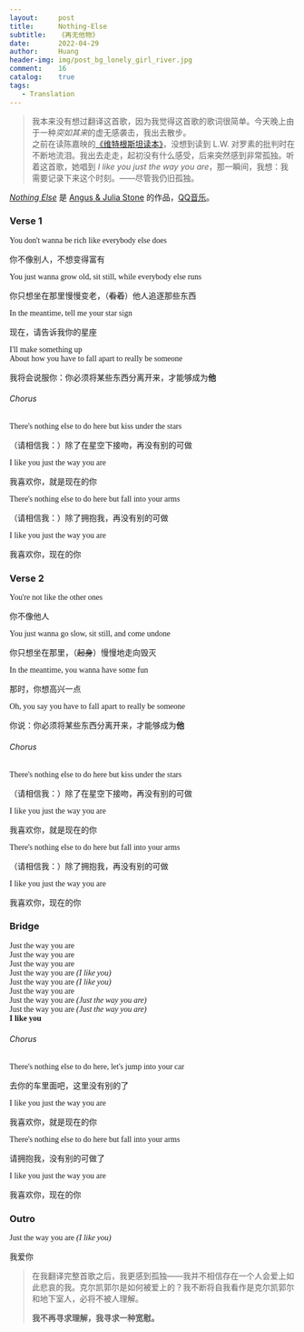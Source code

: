 ```yaml
---
layout:     post
title:      Nothing-Else
subtitle:   《再无他物》
date:       2022-04-29
author:     Huang
header-img: img/post_bg_lonely_girl_river.jpg
comment:    16
catalog:    true
tags:
   - Translation
---
```


> 我本来没有想过翻译这首歌，因为我觉得这首歌的歌词很简单。今天晚上由于一种*突如其来*的虚无感袭击，我出去散步。<br/>之前在读陈嘉映的[《维特根斯坦读本》](https://book.douban.com/subject/35033224/)，没想到读到 L.W. 对罗素的批判时在不断地流泪。我出去走走，起初没有什么感受，后来突然感到非常孤独。听着这首歌，她唱到 *I like you just the way you are*，那一瞬间，我想：我需要记录下来这个时刻。——尽管我仍旧孤独。

[*Nothing Else*](https://genius.com/Angus-and-julia-stone-nothing-else-lyrics) 是 [Angus & Julia Stone](https://angusandjuliastone.com/) 的作品，[QQ音乐](https://y.qq.com/n/ryqq/songDetail/002YW2Q447ZShD)。

### Verse 1
<font face="verdana">You don't wanna be rich like everybody else does</font>

你不像别人，不想变得富有

<font face="verdana">You just wanna grow old, sit still, while everybody else runs</font>

你只想坐在那里慢慢变老，（~~看着~~）他人追逐那些东西

<font face="verdana">In the meantime, tell me your star sign</font>

现在，请告诉我你的星座

<font face="verdana">I'll make something up<br/>About how you have to fall apart to really be someone</font>

我将会说服你：你必须将某些东西分离开来，才能够成为**他**

###### Chorus

<font face="verdana">There's nothing else to do here but kiss under the stars</font>

（请相信我：）除了在星空下接吻，再没有别的可做

<font face="verdana">I like you just the way you are</font>

我喜欢你，就是现在的你

<font face="verdana">There's nothing else to do here but fall into your arms</font>

（请相信我：）除了拥抱我，再没有别的可做

<font face="verdana">I like you just the way you are</font>

我喜欢你，现在的你

### Verse 2

<font face="verdana">You're not like the other ones</font>

你不像他人

<font face="verdana">You just wanna go slow, sit still, and come undone</font>

你只想坐在那里，（~~起身~~）慢慢地走向毁灭

<font face="verdana">In the meantime, you wanna have some fun</font>

那时，你想高兴一点

<font face="verdana">Oh, you say you have to fall apart to really be someone</font>

你说：你必须将某些东西分离开来，才能够成为**他**

###### Chorus

<font face="verdana">There's nothing else to do here but kiss under the stars</font>

（请相信我：）除了在星空下接吻，再没有别的可做

<font face="verdana">I like you just the way you are</font>

我喜欢你，就是现在的你

<font face="verdana">There's nothing else to do here but fall into your arms</font>

（请相信我：）除了拥抱我，再没有别的可做

<font face="verdana">I like you just the way you are</font>

我喜欢你，现在的你

### Bridge

<div><font face="verdana">Just the way you are<br/>Just the way you are<br/>Just the way you are<br/>Just the way you are <i>(I like you)</i><br/>Just the way you are <i>(I like you)</i><br/>Just the way you are<br/>Just the way you are <i>(Just the way you are)</i><br/>Just the way you are <i>(Just the way you are)</i></font></div>

<div><font face="verdana"><strong>I like you</strong></font></div>

###### Chorus

<font face="verdana">There's nothing else to do here, let's jump into your car</font>

去你的车里面吧，这里没有别的了

<font face="verdana">I like you just the way you are</font>

我喜欢你，就是现在的你

<font face="verdana">There's nothing else to do here but fall into your arms</font>

请拥抱我，没有别的可做了

<font face="verdana">I like you just the way you are</font>

我喜欢你，现在的你

### Outro

<font face="verdana">Just the way you are <i>(I like you)</i></font>

我爱你

> 在我翻译完整首歌之后，我更感到孤独——我并不相信存在一个人会爱上如此悲哀的我。克尔凯郭尔是如何被爱上的？我不断将自我看作是克尔凯郭尔和地下室人，必将不被人理解。
>
> **我不再寻求理解，我寻求一种宽慰。**
